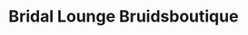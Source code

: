 ---
address: Nieuwstraat 12
title: Bridal Lounge Bruidsboutique
city: Weesp
zip: 1381 BC
country: Netherlands
lat: 52.30795
lng: 5.041282
phone: 06 17756467
email: info@bridallounge.nl
url: http://www.bridallounge.nl
---